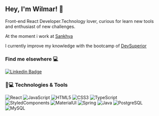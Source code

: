 ## Hey, I'm Wilmar! 👋

Front-end React Developer.Technology lover, curious for learn new tools and enthusiast of new challenges.

At the moment i work at [Sankhya](https://www.sankhya.com.br)

I currently improve my knowledge with the bootcamp of [DevSuperior](https://devsuperior.com.br)

### Find me elsewhere 💻

[![Linkedin Badge](https://img.shields.io/badge/-LinkedIn-blue?style=flat-square&logo=Linkedin&logoColor=white&link=https://www.linkedin.com/in/wilmarfreitasoliveirafilho/)](https://www.linkedin.com/in/wilmarfreitasoliveirafilho/)

### 🚀💻 Technologies & Tools

![React](https://img.shields.io/badge/-React-black?style=flat-square&logo=react)
![JavaScript](https://img.shields.io/badge/-JavaScript-black?style=flat-square&logo=javascript)
![HTML5](https://img.shields.io/badge/-HTML5-E34F26?style=flat-square&logo=html5&logoColor=white)
![CSS3](https://img.shields.io/badge/-CSS3-1572B6?style=flat-square&logo=css3)
![TypeScript](https://img.shields.io/badge/-TypeScript-007ACC?style=flat-square&logo=typescript)
![StyledComponents](https://img.shields.io/badge/-StyledComponents-black?style=flat-square&logo=styled-components)
![MaterialUI](https://img.shields.io/badge/-MaterialUI-black?style=flat-square&logo=material-ui)
![Spring](https://img.shields.io/badge/-Spring-green?style=flat-square&logo=spring)
![Java](https://img.shields.io/badge/-Java-red?style=flat-square&logo=java)
![PostgreSQL](https://img.shields.io/badge/-PostgreSQL-336791?style=flat-square&logo=postgresql)
![MySQL](https://img.shields.io/badge/-MySQL-black?style=flat-square&logo=mysql)


